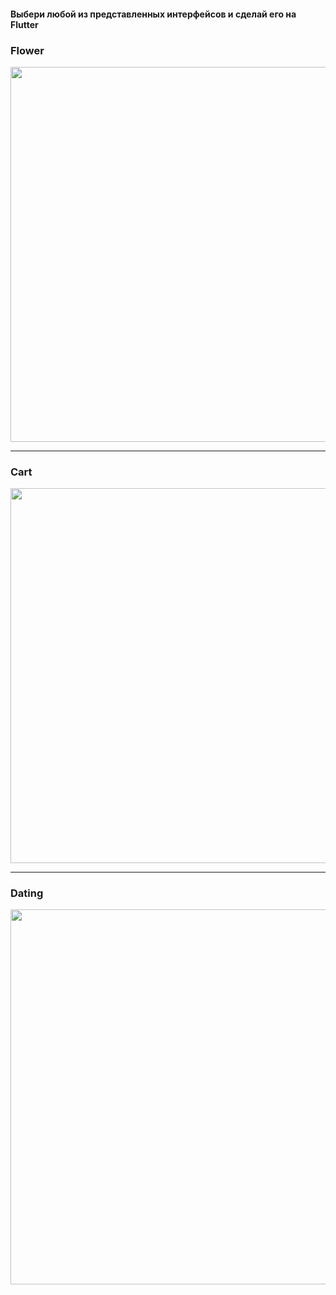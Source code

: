 #### Выбери любой из представленных интерфейсов и сделай его на Flutter

### Flower
<img src="https://github.com/kontur-flutterton/Flutterton/blob/master/Tasks/Level3/src/flowers.gif" width="800" height="600">

***
### Cart
<img src="https://github.com/kontur-flutterton/Flutterton/blob/master/Tasks/Level3/src/cart.gif" width="800" height="600">

***
### Dating
<img src="https://github.com/kontur-flutterton/Flutterton/blob/master/Tasks/Level3/src/dating.gif" width="800" height="600">
